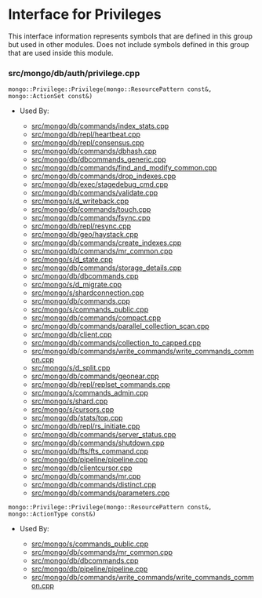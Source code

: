 
# Interface for Privileges
This interface information represents symbols that are defined in this group but used in other modules.  Does not include symbols defined in this group that are used inside this module.

### src/mongo/db/auth/privilege.cpp

<div></div>

    mongo::Privilege::Privilege(mongo::ResourcePattern const&, mongo::ActionSet const&)

- Used By:

    - [src/mongo/db/commands/index\_stats.cpp](../../../../queries/database\_commands)
    - [src/mongo/db/repl/heartbeat.cpp](../../../../replication/replication)
    - [src/mongo/db/repl/consensus.cpp](../../../../replication/replication)
    - [src/mongo/db/commands/dbhash.cpp](../../../../queries/database\_commands)
    - [src/mongo/db/dbcommands\_generic.cpp](../../../../queries/database\_commands)
    - [src/mongo/db/commands/find\_and\_modify\_common.cpp](../../../../queries/database\_commands)
    - [src/mongo/db/commands/drop\_indexes.cpp](../../../../queries/database\_commands)
    - [src/mongo/db/exec/stagedebug\_cmd.cpp](../../../../queries/core\_query\_system)
    - [src/mongo/db/commands/validate.cpp](../../../../queries/database\_commands)
    - [src/mongo/s/d\_writeback.cpp](../../../../sharding/writeback\_listener)
    - [src/mongo/db/commands/touch.cpp](../../../../queries/database\_commands)
    - [src/mongo/db/commands/fsync.cpp](../../../../queries/database\_commands)
    - [src/mongo/db/repl/resync.cpp](../../../../replication/replication)
    - [src/mongo/db/geo/haystack.cpp](../../../../queries/geo\_queries)
    - [src/mongo/db/commands/create\_indexes.cpp](../../../../queries/database\_commands)
    - [src/mongo/db/commands/mr\_common.cpp](../../../../queries/database\_commands)
    - [src/mongo/s/d\_state.cpp](../../../../sharding/mongod\_sharding\_metadata)
    - [src/mongo/db/commands/storage\_details.cpp](../../../../queries/database\_commands)
    - [src/mongo/db/dbcommands.cpp](../../../../queries/database\_commands)
    - [src/mongo/s/d\_migrate.cpp](../../../../sharding/mongod\_commands)
    - [src/mongo/s/shardconnection.cpp](../../../../sharding/sharding\_uncategorized)
    - [src/mongo/db/commands.cpp](../../../../queries/database\_commands)
    - [src/mongo/s/commands\_public.cpp](../../../../sharding/sharding\_uncategorized)
    - [src/mongo/db/commands/compact.cpp](../../../../queries/database\_commands)
    - [src/mongo/db/commands/parallel\_collection\_scan.cpp](../../../../queries/database\_commands)
    - [src/mongo/db/client.cpp](../../../../queries/client\_and\_operation\_tracking)
    - [src/mongo/db/commands/collection\_to\_capped.cpp](../../../../queries/database\_commands)
    - [src/mongo/db/commands/write\_commands/write\_commands\_common.cpp](../../../../network/write\_commands)
    - [src/mongo/s/d\_split.cpp](../../../../sharding/mongod\_commands)
    - [src/mongo/db/commands/geonear.cpp](../../../../queries/database\_commands)
    - [src/mongo/db/repl/replset\_commands.cpp](../../../../replication/replication)
    - [src/mongo/s/commands\_admin.cpp](../../../../sharding/sharding\_uncategorized)
    - [src/mongo/s/shard.cpp](../../../../sharding/sharding\_uncategorized)
    - [src/mongo/s/cursors.cpp](../../../../sharding/sharding\_uncategorized)
    - [src/mongo/db/stats/top.cpp](../../../../utilities/utilities)
    - [src/mongo/db/repl/rs\_initiate.cpp](../../../../replication/replication)
    - [src/mongo/db/commands/server\_status.cpp](../../../../queries/database\_commands)
    - [src/mongo/db/commands/shutdown.cpp](../../../../queries/database\_commands)
    - [src/mongo/db/fts/fts\_command.cpp](../../../../queries/full\_text\_search\_module)
    - [src/mongo/db/pipeline/pipeline.cpp](../../../../queries/aggregation\_framework)
    - [src/mongo/db/clientcursor.cpp](../../../../queries/client\_and\_operation\_tracking)
    - [src/mongo/db/commands/mr.cpp](../../../../queries/database\_commands)
    - [src/mongo/db/commands/distinct.cpp](../../../../queries/database\_commands)
    - [src/mongo/db/commands/parameters.cpp](../../../../queries/database\_commands)

<div></div>

    mongo::Privilege::Privilege(mongo::ResourcePattern const&, mongo::ActionType const&)

- Used By:

    - [src/mongo/s/commands\_public.cpp](../../../../sharding/sharding\_uncategorized)
    - [src/mongo/db/commands/mr\_common.cpp](../../../../queries/database\_commands)
    - [src/mongo/db/dbcommands.cpp](../../../../queries/database\_commands)
    - [src/mongo/db/pipeline/pipeline.cpp](../../../../queries/aggregation\_framework)
    - [src/mongo/db/commands/write\_commands/write\_commands\_common.cpp](../../../../network/write\_commands)
